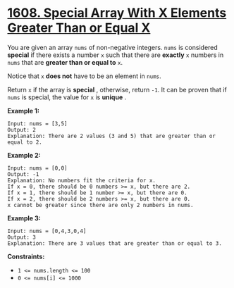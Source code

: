 # [1608. Special Array With X Elements Greater Than or Equal X](https://leetcode.com/problems/special-array-with-x-elements-greater-than-or-equal-x/description/)

You are given an array `nums` of non-negative integers. `nums` is considered **special**  if there exists a number `x` such that there are **exactly**  `x` numbers in `nums` that are **greater than or equal to**  `x`.

Notice that `x` **does not**  have to be an element in `nums`.

Return `x` if the array is **special** , otherwise, return `-1`. It can be proven that if `nums` is special, the value for `x` is **unique** .

**Example 1:**

```
Input: nums = [3,5]
Output: 2
Explanation: There are 2 values (3 and 5) that are greater than or equal to 2.
```

**Example 2:**

```
Input: nums = [0,0]
Output: -1
Explanation: No numbers fit the criteria for x.
If x = 0, there should be 0 numbers >= x, but there are 2.
If x = 1, there should be 1 number >= x, but there are 0.
If x = 2, there should be 2 numbers >= x, but there are 0.
x cannot be greater since there are only 2 numbers in nums.
```

**Example 3:**

```
Input: nums = [0,4,3,0,4]
Output: 3
Explanation: There are 3 values that are greater than or equal to 3.
```

**Constraints:**

- `1 <= nums.length <= 100`
- `0 <= nums[i] <= 1000`